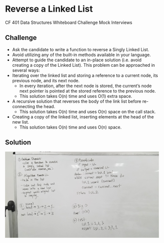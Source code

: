 # Reverse a Linked List
CF 401 Data Structures Whiteboard Challenge
Mock Interviews

## Challenge
- Ask the candidate to write a function to reverse a Singly Linked List.
- Avoid utilizing any of the built-in methods available in your language.
- Attempt to guide the candidate to an in-place solution (i.e. avoid creating a copy of the Linked List).
This problem can be approached in several ways:
- Iterating over the linked list and storing a reference to a current node, its previous node, and its next node.
    - In every iteration, after the next node is stored, the current’s node next pointer is pointed at the stored reference to the previous node.
    - This solution takes O(n) time and uses O(1) extra space.
- A recursive solution that reverses the body of the link list before re-connecting the head.
    - This solution takes O(n) time and uses O(n) space on the call stack.
- Creating a copy of the linked list, inserting elements at the head of the new list.
    - This solution takes O(n) time and uses O(n) space.

## Solution
![whiteboard](../../assets/reverse_ll.jpg)
